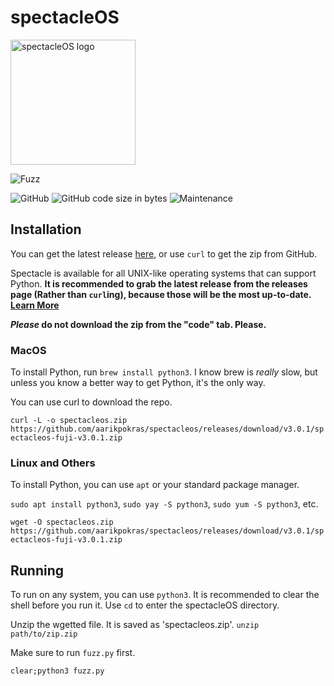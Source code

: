 # spectacleOS  
<img src="https://i.ibb.co/3dPytT2/specs.png" alt="spectacleOS logo" width="200">

![Fuzz](https://img.shields.io/badge/spectacleos-The%20lightest%20operating%20system-5993ff?style=for-the-badge)

![GitHub](https://img.shields.io/github/license/aarikpokras/spectacleos) ![GitHub code size in bytes](https://img.shields.io/github/languages/code-size/aarikpokras/spectacleos) ![Maintenance](https://img.shields.io/maintenance/yes/2022)
## Installation
You can get the latest release [here](https://github.com/aarikpokras/spectacleos/releases), or use `curl` to get the zip from GitHub.

Spectacle is available for all UNIX-like operating systems that can support Python.
**It is recommended to grab the latest release from the releases page (Rather than `curl`ing), because those will be the most up-to-date. [Learn More](nocurl.md)**

***Please* do not download the zip from the "code" tab. Please.**
### MacOS
To install Python, run `brew install python3`. I know brew is *really* slow, but unless you know a better way to get Python, it's the only way.

You can use curl to download the repo.

`curl -L -o spectacleos.zip https://github.com/aarikpokras/spectacleos/releases/download/v3.0.1/spectacleos-fuji-v3.0.1.zip`
### Linux and Others
To install Python, you can use `apt` or your standard package manager.

`sudo apt install python3`, `sudo yay -S python3`, `sudo yum -S python3`, etc.

`wget -O spectacleos.zip https://github.com/aarikpokras/spectacleos/releases/download/v3.0.1/spectacleos-fuji-v3.0.1.zip`
## Running
To run on any system, you can use `python3`. It is recommended to clear the shell before you run it. Use `cd` to enter the spectacleOS directory.

Unzip the wgetted file. It is saved as 'spectacleos.zip'. `unzip path/to/zip.zip`

Make sure to run `fuzz.py` first.

`clear;python3 fuzz.py`
